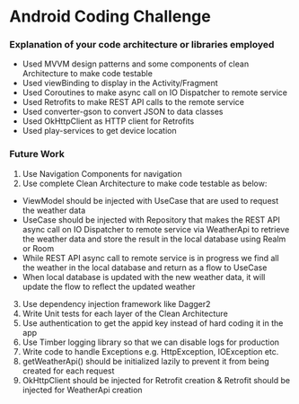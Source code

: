 # Android Coding Challenge

### Explanation of your code architecture or libraries employed

* Used MVVM design patterns and some components of clean Architecture to make code testable
* Used viewBinding to display in the Activity/Fragment
* Used Coroutines to make async call on IO Dispatcher to remote service
* Used Retrofits to make REST API calls to the remote service
* Used converter-gson to convert JSON to data classes
* Used OkHttpClient as HTTP client for Retrofits
* Used play-services to get device location

### Future Work
1. Use Navigation Components for navigation
2. Use complete Clean Architecture to make code testable as below:
  * ViewModel should be injected with UseCase that are used to request the weather data
  * UseCase should be injected with Repository that makes the REST API async call on IO Dispatcher to remote service via WeatherApi to retrieve the weather data and store the result in the local database using Realm or Room
  * While REST API async call to remote service is in progress we find all the weather in the local database and return as a flow to UseCase
  * When local database is updated with the new weather data, it will update the flow to reflect the updated weather
3. Use dependency injection framework like Dagger2
4. Write Unit tests for each layer of the Clean Architecture
5. Use authentication to get the appid key instead of hard coding it in the app
6. Use Timber logging library so that we can disable logs for production
7. Write code to handle Exceptions e.g. HttpException, IOException etc.
8. getWeatherApi() should be initialized lazily to prevent it from being created for each request
9. OkHttpClient should be injected for Retrofit creation & Retrofit should be injected for WeatherApi creation
